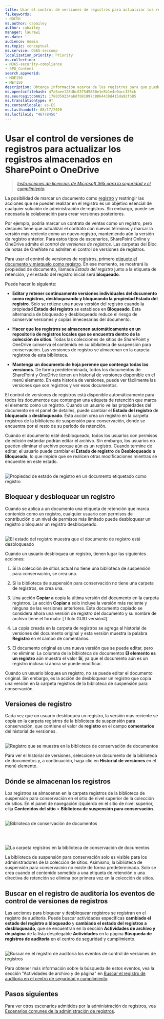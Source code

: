 ```yaml
---
title: Usar el control de versiones de registros para actualizar los registros almacenados en SharePoint o OneDrive
f1.keywords:
- NOCSH
ms.author: cabailey
author: cabailey
manager: laurawi
ms.date: ''
audience: Admin
ms.topic: conceptual
ms.service: O365-seccomp
localization_priority: Priority
ms.collection:
- M365-security-compliance
- SPO_Content
search.appverid:
- MOE150
- MET150
description: Obtenga información acerca de los registros para que pueda implementar la solución de administración de registros en Microsoft 365.
ms.openlocfilehash: 47a6aee128dbc8375d5860e1e8b1e4e0acc355cb
ms.sourcegitcommit: 1780359234abdf081097c8064438d415da92fb85
ms.translationtype: HT
ms.contentlocale: es-ES
ms.lasthandoff: 08/17/2020
ms.locfileid: "46778456"
---
```

# <a name="use-record-versioning-to-update-records-stored-in-sharepoint-or-onedrive"></a>Usar el control de versiones de registros para actualizar los registros almacenados en SharePoint o OneDrive

>*[Instrucciones de licencias de Microsoft 365 para la seguridad y el cumplimiento](https://aka.ms/ComplianceSD).*

La posibilidad de marcar un documento como [registro](records-management.md#records) y restringir las acciones que se pueden realizar en el registro es un objetivo esencial de cualquier solución de administración de registros. Sin embargo, puede ser necesaria la colaboración para crear versiones posteriores.

Por ejemplo, podría marcar un contrato de ventas como un registro, pero después tiene que actualizar el contrato con nuevos términos y marcar la versión más reciente como un nuevo registro, manteniendo aún la versión de registro anterior. Para estos tipos de escenarios, SharePoint Online y OneDrive admite el *control de versiones de registros*. Las carpetas del Bloc de notas de OneNote no admiten el control de versiones de registros.

Para usar el control de versiones de registros, primero [etiquete el documento y márquelo como registro](declare-records.md). En ese momento, se mostrará la propiedad de documento, llamada *Estado del registro* junto a la etiqueta de retención, y el estado del registro inicial será **bloqueado**. 

Puede hacer lo siguiente:

  - **Editar y retener continuamente versiones individuales del documento como registros, desbloqueando y bloqueando la propiedad Estado del registro**. Solo se retiene una nueva versión del registro cuando la propiedad **Estado del registro** se establece en **Bloqueado**. Esta alternancia de bloqueado y desbloqueado reduce el riesgo de conservar versiones y copias innecesarias del documento.

  - **Hacer que los registros se almacenen automáticamente en un repositorio de registros locales que se encuentra dentro de la colección de sitios**. Todas las colecciones de sitios de SharePoint y OneDrive conserva el contenido en su biblioteca de suspensión para conservación. Las versiones de registro se almacenan en la carpeta registros de esta biblioteca.

  - **Mantenga un documento de hoja perenne que contenga todas las versiones**. De forma predeterminada, todos los documentos de SharePoint y OneDrive tienen un historial de versiones disponible en el menú elemento. En esta historia de versiones, puede ver fácilmente las versiones que son registros y ver esos documentos.

El control de versiones de registros está disponible automáticamente para todos los documentos que contengan una etiqueta de retención que marca el elemento como un registro. Cuando un usuario ve las propiedades del documento en el panel de detalles, puede cambiar el **Estado del registro** de **bloqueado** a **desbloqueado**. Esta acción crea un registro en la carpeta registros de la biblioteca de suspensión para conservación, donde se encuentra por el resto de su período de retención. 

Cuando el documento esté desbloqueado, todos los usuarios con permisos de edición estándar podrán editar el archivo. Sin embargo, los usuarios no pueden eliminar el archivo porque aún es un registro. Cuando termine de editar, el usuario puede cambiar el **Estado de registro** de **Desbloqueado** a **Bloqueado**, lo que impide que se realicen otras modificaciones mientras se encuentre en este estado.
<br/><br/>

![Propiedad de estado de registro en un documento etiquetado como registro](../media/recordversioning8.png)

## <a name="locking-and-unlocking-a-record"></a>Bloquear y desbloquear un registro

Cuando se aplica a un documento una etiqueta de retención que marca contenido como un registro, cualquier usuario con permisos de contribución o un nivel de permisos más limitado puede desbloquear un registro o bloquear un registro desbloqueado.
<br/><br/>

![El estado del registro muestra que el documento de registro está desbloqueado](../media/recordversioning9.png)

Cuando un usuario desbloquea un registro, tienen lugar las siguientes acciones:

1. Si la colección de sitios actual no tiene una biblioteca de suspensión para conservación, se crea una.

2. Si la biblioteca de suspensión para conservación no tiene una carpeta de registros, se crea una.

3. Una acción **Copiar a** copia la última versión del documento en la carpeta registros. La acción **Copiar a** solo incluye la versión más reciente y ninguna de las versiones anteriores. Este documento copiado se considera ahora una versión de registro del documento y su nombre de archivo tiene el formato: \[Título GUID versión\#\]

4. La copia creada en la carpeta de registros se agrega al historial de versiones del documento original y esta versión muestra la palabra **Registro** en el campo de comentarios.

5. El documento original es una nueva versión que se puede editar, pero no eliminar. La columna de la biblioteca de documentos **El elemento es un registro** aún muestra el valor **Sí**, ya que el documento aún es un registro incluso si ahora se puede modificar.

Cuando un usuario bloquea un registro, no se puede editar el documento original. Sin embargo, es la acción de desbloquear un registro que copia una versión en la carpeta registros de la biblioteca de suspensión para conservación.

## <a name="record-versions"></a>Versiones de registro

Cada vez que un usuario desbloquea un registro, la versión más reciente se copia en la carpeta registros de la biblioteca de suspensión para conservación, que contiene el valor de **registro** en el campo **comentarios** del historial de versiones.
<br/><br/>

![Registro que se muestra en la biblioteca de conservación de documentos](../media/recordversioning10.png)

Para ver el historial de versiones, seleccione un documento de la biblioteca de documentos y, a continuación, haga clic en **Historial de versiones** en el menú elemento.

## <a name="where-records-are-stored"></a>Dónde se almacenan los registros

Los registros se almacenan en la carpeta registros de la biblioteca de suspensión para conservación en el sitio de nivel superior de la colección de sitios. En el panel de navegación izquierdo en el sitio de nivel superior, elija **Contenidos del sitio** \> **Biblioteca de suspensión para conservación**.
<br/><br/>

![Biblioteca de conservación de documentos](../media/recordversioning11.png)

<br/><br/>

![La carpeta registros en la biblioteca de conservación de documentos](../media/recordversioning12.png)

La biblioteca de suspensión para conservación solo es visible para los administradores de la colección de sitios. Asimismo, la biblioteca de suspensión para conservación no existe de forma predeterminada. Solo se crea cuando el contenido sometido a una etiqueta de retención o una directiva de retención se elimina por primera vez en la colección de sitios.

## <a name="searching-the-audit-log-for-record-versioning-events"></a>Buscar en el registro de auditoría los eventos de control de versiones de registros

Las acciones para bloquear y desbloquear registros se registran en el registro de auditoría. Puede buscar actividades específicas **cambiado el estado del registro a bloqueado** y **cambiado el estado del registros a desbloqueado**, que se encuentran en la sección **Actividades de archivo y de página** de la lista desplegable **Actividades** en la página **Búsqueda de registros de auditoría** en el centro de seguridad y cumplimiento.
<br/><br/>

![Buscar en el registro de auditoría los eventos de control de versiones de registros](../media/recordversioning13.png)

Para obtener más información sobre la búsqueda de estos eventos, vea la sección "Actividades de archivo y de página" en [Buscar el registro de auditoría en el centro de seguridad y cumplimiento](search-the-audit-log-in-security-and-compliance.md#file-and-page-activities).

## <a name="next-steps"></a>Pasos siguientes

Para ver otros escenarios admitidos por la administración de registros, vea [Escenarios comunes de la administración de registros](get-started-with-records-management.md#common-scenarios-for-records-management).
